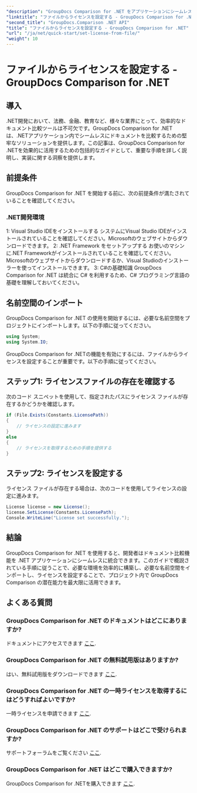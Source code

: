 ```yaml
---
"description": "GroupDocs Comparison for .NET をアプリケーションにシームレスに統合する方法を学びましょう。セットアップ、名前空間のインポート、そしてドキュメントの比較を簡単に行うことができます。"
"linktitle": "ファイルからライセンスを設定する - GroupDocs Comparison for .NET"
"second_title": "GroupDocs.Comparison .NET API"
"title": "ファイルからライセンスを設定する - GroupDocs Comparison for .NET"
"url": "/ja/net/quick-start/set-license-from-file/"
"weight": 10
---
```


# ファイルからライセンスを設定する - GroupDocs Comparison for .NET

## 導入
.NET開発において、法務、金融、教育など、様々な業界にとって、効率的なドキュメント比較ツールは不可欠です。GroupDocs Comparison for .NETは、.NETアプリケーション内でシームレスにドキュメントを比較するための堅牢なソリューションを提供します。この記事は、GroupDocs Comparison for .NETを効果的に活用するための包括的なガイドとして、重要な手順を詳しく説明し、実装に関する洞察を提供します。
## 前提条件
GroupDocs Comparison for .NET を開始する前に、次の前提条件が満たされていることを確認してください。
### .NET開発環境
1: Visual Studio IDEをインストールする
システムにVisual Studio IDEがインストールされていることを確認してください。Microsoftのウェブサイトからダウンロードできます。
2: .NET Framework をセットアップする
お使いのマシンに.NET Frameworkがインストールされていることを確認してください。Microsoftのウェブサイトからダウンロードするか、Visual Studioのインストーラーを使ってインストールできます。
3: C#の基礎知識
GroupDocs Comparison for .NET は統合に C# を利用するため、C# プログラミング言語の基礎を理解しておいてください。

## 名前空間のインポート
GroupDocs Comparison for .NET の使用を開始するには、必要な名前空間をプロジェクトにインポートします。以下の手順に従ってください。
```csharp
using System;
using System.IO;
```

GroupDocs Comparison for .NETの機能を有効にするには、ファイルからライセンスを設定することが重要です。以下の手順に従ってください。
## ステップ1: ライセンスファイルの存在を確認する
次のコード スニペットを使用して、指定されたパスにライセンス ファイルが存在するかどうかを確認します。
```csharp
if (File.Exists(Constants.LicensePath))
{
    // ライセンスの設定に進みます
}
else
{
    // ライセンスを取得するための手順を提供する
}
```
## ステップ2: ライセンスを設定する
ライセンス ファイルが存在する場合は、次のコードを使用してライセンスの設定に進みます。
```csharp
License license = new License();
license.SetLicense(Constants.LicensePath);
Console.WriteLine("License set successfully.");
```

## 結論
GroupDocs Comparison for .NET を使用すると、開発者はドキュメント比較機能を .NET アプリケーションにシームレスに統合できます。このガイドで概説されている手順に従うことで、必要な環境を効率的に構築し、必要な名前空間をインポートし、ライセンスを設定することで、プロジェクト内で GroupDocs Comparison の潜在能力を最大限に活用できます。
## よくある質問
### GroupDocs Comparison for .NET のドキュメントはどこにありますか?
ドキュメントにアクセスできます [ここ](https://tutorials。groupdocs.com/comparison/net/).
### GroupDocs Comparison for .NET の無料試用版はありますか?
はい、無料試用版をダウンロードできます [ここ](https://releases。groupdocs.com/).
### GroupDocs Comparison for .NET の一時ライセンスを取得するにはどうすればよいですか?
一時ライセンスを申請できます [ここ](https://purchase。groupdocs.com/temporary-license/).
### GroupDocs Comparison for .NET のサポートはどこで受けられますか?
サポートフォーラムをご覧ください [ここ](https://forum。groupdocs.com/c/comparison/12).
### GroupDocs Comparison for .NET はどこで購入できますか?
GroupDocs Comparison for .NETを購入できます [ここ](https://purchase。groupdocs.com/buy).